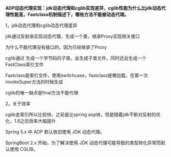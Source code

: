 **AOP动态代理实现：jdk动态代理和cglib实现差异，cglib性能为什么比jdk动态代理性能高，Fastclass机制描述下，哪些方法不能被动态代理。**



1，jdk动态代理和cglib动态代理差异

jdk通过反射来实现动态代理，生成一个类，继承Proxy实现相关接口

为什么不能代理没有接口的，因为已经继承了Proxy

cglib通过 生成一个字节码的子类，会生成子类文件，同时还会生成一个FastClass索引文件

Fastclass是索引文件，使用switchcase，fastclass是懒加载，在第一次invokeSuper方法的时候生成

cglib的唯一缺点是final方法不能代理

2，关于效率

cglib走索引所以比较快，之前是比spring aop块，但是随着jdk不断对反射的优化，1.8之后效率大幅提升

Spring 5.x 中 AOP 默认依旧使用 JDK 动态代理。

SpringBoot 2.x 开始，为了解决使用 JDK 动态代理可能导致的类型转化异常而默认使用 CGLIB。